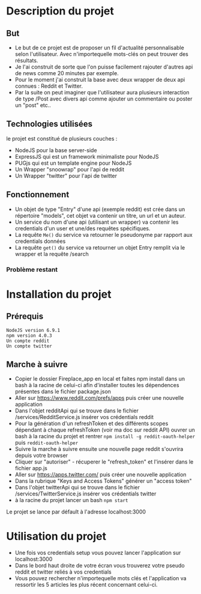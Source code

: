 # Description du projet
## But
- Le but de ce projet est de proposer un fil d'actualité personnalisable selon l'utilisateur.
Avec n'importequelle mots-clés on peut trouver des résultats.
- Je l'ai construit de sorte que l'on puisse facilement rajouter d'autres api de news comme 20 minutes par exemple.
- Pour le moment j'ai construit la base avec deux wrapper de deux api connues : Reddit et Twitter.
- Par la suite on peut imaginer que l'utilisateur aura plusieurs interaction de type /Post avec divers api comme ajouter un commentaire ou poster un "post" etc..


## Technologies utilisées
le projet est constitué de plusieurs couches :
- NodeJS pour la base server-side 
- ExpressJS qui est un framework minimaliste pour NodeJS
- PUGjs qui est un template engine pour NodeJS
- Un Wrapper "snoowrap" pour l'api de reddit
- Un Wrapper "twitter" pour l'api de twitter

## Fonctionnement
- Un objet de type "Entry" d'une api (exemple reddit) est crée dans un répertoire "models", cet objet va contenir un titre, un url et un auteur.
- Un service du nom d'une api (utilisant un wrapper) va contenir les credentials d'un user et une/des requêtes spécifiques.
- La requête ```Me()``` du service va retourner le pseudonyme par rapport aux credentials données 
- La requête ```get()``` du service va retourner un objet Entry remplit via le wrapper et la requête /search


### Problème restant

# Installation du projet
## Prérequis
    NodeJS version 6.9.1
    npm version 4.0.3
    Un compte reddit
    Un compte twitter

## Marche à suivre
-  Copier le dossier Fireplace_app en local et faites npm install dans un bash à la racine de celui-ci afin d'installer toutes les dépendences présentes dans le fichier package.json
-  Aller sur https://www.reddit.com/prefs/apps puis créer une nouvelle application
- Dans l'objet redditApi qui se trouve dans le fichier /services/RedditService.js insérer vos crédentials reddit
- Pour la génération d'un refreshToken et des différents scopes dépendant à chaque refreshToken (voir ma doc sur reddit API) ouvrer un bash à la racine du projet et rentrer 
    ```npm install -g reddit-oauth-helper``` puis ```reddit-oauth-helper```
- Suivre la marche à suivre ensuite une nouvelle page reddit s'ouvrira depuis votre browser  
- Cliquer sur "autoriser" - récuperer le "refresh_token" et l'insérer dans le fichier app.js
- Aller sur https://apps.twitter.com/ puis créer une nouvelle application
- Dans la rubrique "Keys and Access Tokens" générer un "access token" 
- Dans l'objet twitterApi qui se trouve dans le fichier /services/TwitterService.js insérer vos crédentials twitter
- à la racine du projet lancer un bash ```npm start```

Le projet se lance par défault à l'adresse localhost:3000


# Utilisation du projet

- Une fois vos credentials setup vous pouvez lancer l'application sur localhost:3000
- Dans le bord haut droite de votre écran vous trouverez votre pseudo reddit et twitter reliés à vos credentials
- Vous pouvez rechercher n'importequelle mots clés et l'application va ressortir les 5 articles les plus récent concernant celui-ci.

